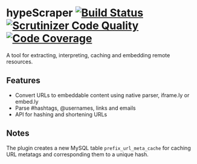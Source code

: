 hypeScraper [![Build Status](https://travis-ci.org/hypeJunction/hypeScraper.svg?branch=master)](https://travis-ci.org/hypeJunction/hypeScraper) [![Scrutinizer Code Quality](https://scrutinizer-ci.com/g/hypeJunction/hypeScraper/badges/quality-score.png?b=master)](https://scrutinizer-ci.com/g/hypeJunction/hypeScraper/?branch=master) [![Code Coverage](https://scrutinizer-ci.com/g/hypeJunction/hypeScraper/badges/coverage.png?b=master)](https://scrutinizer-ci.com/g/hypeJunction/hypeScraper/?branch=master)
===========

A tool for extracting, interpreting, caching and embedding remote resources.

## Features

* Convert URLs to embeddable content using native parser, iframe.ly or embed.ly
* Parse #hashtags, @usernames, links and emails
* API for hashing and shortening URLs

## Notes

The plugin creates a new MySQL table ```prefix_url_meta_cache``` for caching
URL metatags and corresponding them to a unique hash.


